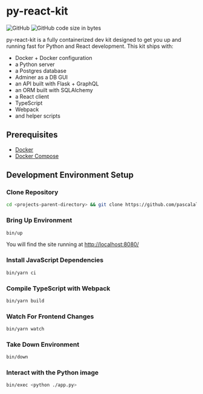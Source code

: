 # py-react-kit

![GitHub](https://img.shields.io/github/license/pascalallen/py-react-kit)
![GitHub code size in bytes](https://img.shields.io/github/languages/code-size/pascalallen/py-react-kit)

py-react-kit is a fully containerized dev kit designed to get you up and running fast for Python and React development. This kit ships with:

- Docker + Docker configuration
- a Python server
- a Postgres database
- Adminer as a DB GUI
- an API built with Flask + GraphQL
- an ORM built with SQLAlchemy
- a React client
- TypeScript
- Webpack
- and helper scripts

## Prerequisites

- [Docker](https://www.docker.com/)
- [Docker Compose](https://docs.docker.com/compose/)

## Development Environment Setup

### Clone Repository

```bash
cd <projects-parent-directory> && git clone https://github.com/pascalallen/py-react-kit.git
```

### Bring Up Environment

```bash
bin/up
``` 

You will find the site running at [http://localhost:8080/](http://localhost:8080/)

### Install JavaScript Dependencies

```bash
bin/yarn ci
```

### Compile TypeScript with Webpack

```bash
bin/yarn build
```

### Watch For Frontend Changes

```bash
bin/yarn watch
```

### Take Down Environment

```bash
bin/down
```

### Interact with the Python image

```bash
bin/exec <python ./app.py>
```